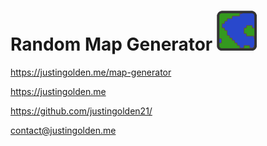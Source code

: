 # Random Map Generator <img src="img/icon/icon.png" width="64px">

https://justingolden.me/map-generator

https://justingolden.me

https://github.com/justingolden21/

contact@justingolden.me